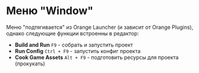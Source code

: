 # Меню "Window"

Меню "подтягивается" из Orange Launcher (и зависит от Orange Plugins), однако следующие функции встроенны в редактор:
* **Build and Run** `F9` - собрать и запустить проект
* **Run Config** `Ctrl + F9` - запустить конфиг проекта
* **Cook Game Assets** `Alt + F9` - подготовить ресурсы для проекта (прокукать)
